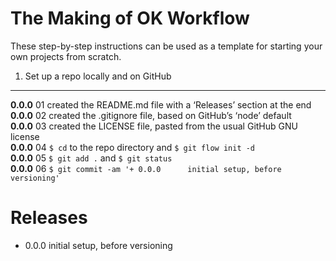 The Making of OK Workflow
=========================

These step-by-step instructions can be used as a template for starting your own projects from scratch.


1. Set up a repo locally and on GitHub
--------------------------------------

__0.0.0__        01 created the README.md file with a ‘Releases’ section at the end  
__0.0.0__        02 created the .gitignore file, based on GitHub’s ‘node’ default  
__0.0.0__        03 created the LICENSE file, pasted from the usual GitHub GNU license  
__0.0.0__        04 `$ cd` to the repo directory and `$ git flow init -d`  
__0.0.0__        05 `$ git add .` and `$ git status`  
__0.0.0__        06 `$ git commit -am '+ 0.0.0      initial setup, before versioning'`  


Releases
========

+ 0.0.0      initial setup, before versioning
